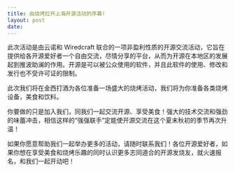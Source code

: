 ```yaml
---
title: 由烧烤拉开上海开源活动的序幕!
layout: post
date: 
---
```


此次活动是由云诺和 Wiredcraft 联合的一项非盈利性质的开源交流活动，它旨在提供给各开源爱好者一个自由交流，尽情分享的平台，从而为开源在本地区的发展起到推波助澜的作用。开源是可以被公众使用的软件，并且此软件的使用、修改和发行也不受许可证的限制。

此次我们将在金西打酒为各位准备一场盛大的烧烤活动，我们将为你准备各类烧烤设备，美食和饮料。

你要做的只是加入我们，同我们一起交流开源、享受美食！强大的技术交流和强劲的味蕾冲击，相信这样的“强强联手”定能使开源交流在这个夏末秋初的季节再次升温！

如果你愿意帮助我们一起举办更多的活动，请随时联系我们！各位开源爱好者，如果你想在享受美食和烧烤乐趣的同时认识更多志同道合的开源发烧友，就火速报名，和我们一起开动吧！